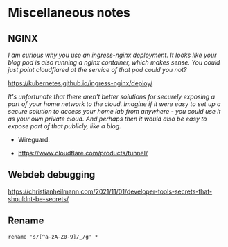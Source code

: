 # Miscellaneous notes

## NGINX

*I am curious why you use an ingress-nginx deployment. It looks like your blog pod is also running a nginx container, which makes sense. You could just point cloudflared at the service of that pod could you not?*

https://kubernetes.github.io/ingress-nginx/deploy/

*It's unfortunate that there aren't better solutions for securely exposing a part of your home network to the cloud. Imagine if it were easy to set up a secure solution to access your home lab from anywhere - you could use it as your own private cloud. And perhaps then it would also be easy to expose part of that publicly, like a blog.*

- Wireguard.

- https://www.cloudflare.com/products/tunnel/


## Webdeb debugging

https://christianheilmann.com/2021/11/01/developer-tools-secrets-that-shouldnt-be-secrets/


## Rename

`rename 's/[^a-zA-Z0-9]/_/g' *`